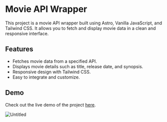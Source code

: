 # Movie API Wrapper

This project is a movie API wrapper built using Astro, Vanilla JavaScript, and Tailwind CSS. It allows you to fetch and display movie data in a clean and responsive interface.

## Features

- Fetches movie data from a specified API.
- Displays movie details such as title, release date, and synopsis.
- Responsive design with Tailwind CSS.
- Easy to integrate and customize.

## Demo

Check out the live demo of the project [here](#).

![Untitled](https://github.com/user-attachments/assets/ba3e48d8-8f8f-4eb4-896a-9408dd594a02)
